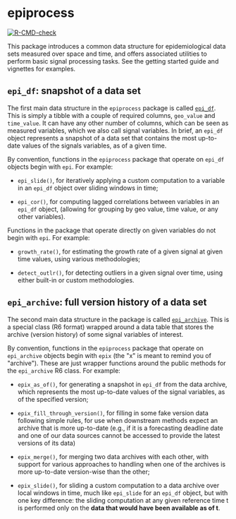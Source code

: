 # epiprocess
 
 <!-- badges: start -->
  [![R-CMD-check](https://github.com/cmu-delphi/epiprocess/workflows/R-CMD-check/badge.svg)](https://github.com/cmu-delphi/epiprocess/actions)
  <!-- badges: end -->

This package introduces a common data structure for epidemiological data sets
measured over space and time, and offers associated utilities to perform basic
signal processing tasks. See the getting started guide and vignettes for
examples.

## `epi_df`: snapshot of a data set

The first main data structure in the `epiprocess` package is called
[`epi_df`](reference/epi_df.html). This is simply a tibble with a couple of
required columns, `geo_value` and `time_value`. It can have any other number of
columns, which can be seen as measured variables, which we also call signal
variables. In brief, an `epi_df` object represents a snapshot of a data set that
contains the most up-to-date values of the signals variables, as of a given
time.

By convention, functions in the `epiprocess` package that operate on `epi_df`
objects begin with `epi`. For example: 

- `epi_slide()`, for iteratively applying a custom computation to a variable in
  an `epi_df` object over sliding windows in time;
  
- `epi_cor()`, for computing lagged correlations between variables in an
  `epi_df` object, (allowing for grouping by geo value, time value, or any other
  variables).

Functions in the package that operate directly on given variables do not begin
  with `epi`. For example: 

- `growth_rate()`, for estimating the growth rate of a given signal at given
  time values, using various methodologies;

- `detect_outlr()`, for detecting outliers in a given signal over time, using
  either built-in or custom methodologies.

## `epi_archive`: full version history of a data set

The second main data structure in the package is called
[`epi_archive`](reference/epi_archive.html). This is a special class (R6 format) 
wrapped around a data table that stores the archive (version history) of some
signal variables of interest.

By convention, functions in the `epiprocess` package that operate on
`epi_archive` objects begin with `epix` (the "x" is meant to remind you of
"archive"). These are just wrapper functions around the public methods for the
`epi_archive` R6 class. For example:

- `epix_as_of()`, for generating a snapshot in `epi_df` from the data archive,
  which represents the most up-to-date values of the signal variables, as of the
  specified version;
  
- `epix_fill_through_version()`, for filling in some fake version data following
  simple rules, for use when downstream methods expect an archive that is more
  up-to-date (e.g., if it is a forecasting deadline date and one of our data
  sources cannot be accessed to provide the latest versions of its data)

- `epix_merge()`, for merging two data archives with each other, with support
  for various approaches to handling when one of the archives is more up-to-date
  version-wise than the other;

- `epix_slide()`, for sliding a custom computation to a data archive over local
  windows in time, much like `epi_slide` for an `epi_df` object, but with one
  key difference: the sliding computation at any given reference time t is
  performed only on the **data that would have been available as of t**.

